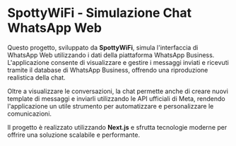 # SpottyWiFi - Simulazione Chat WhatsApp Web

Questo progetto, sviluppato da **SpottyWiFi**, simula l'interfaccia di WhatsApp Web utilizzando i dati della piattaforma WhatsApp Business. L'applicazione consente di visualizzare e gestire i messaggi inviati e ricevuti tramite il database di WhatsApp Business, offrendo una riproduzione realistica della chat.

Oltre a visualizzare le conversazioni, la chat permette anche di creare nuovi template di messaggi e inviarli utilizzando le API ufficiali di Meta, rendendo l'applicazione un utile strumento per automatizzare e personalizzare le comunicazioni.

Il progetto è realizzato utilizzando **Next.js** e sfrutta tecnologie moderne per offrire una soluzione scalabile e performante.
